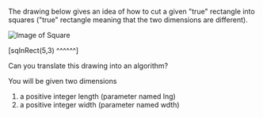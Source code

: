 ﻿The drawing below gives an idea of how to cut a given "true" rectangle into squares ("true" rectangle meaning that the two dimensions are different).

![Image of Square](https://i.imgur.com/p4L1TM0.png)

[sqInRect(5,3) ^^^^^^]



Can you translate this drawing into an algorithm?

You will be given two dimensions
1. a positive integer length (parameter named lng)
2. a positive integer width (parameter named wdth)
 

